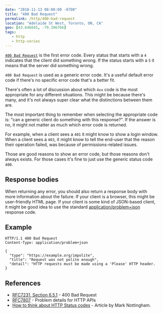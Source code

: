 ```yaml
---
date: "2018-11-13 08:00:00 -0700"
title: "400 Bad Request"
permalink: /http/400-bad-request
location: "Adelaide St West, Toronto, ON, CA"
geo: [43.646645, -79.396766]
tags:
   - http
   - http-series
---
```


[`400 Bad Request`][1] is the first error code. Every status that starts with a
`4` indicates that the client did something wrong. If the status starts with a
`5` it means that the server did something wrong.

`400 Bad Request` is used as a generic error code. It's a useful default error
code if there's no specific error code that's a better fit.

There's often a lot of discussion about which `4xx` code is the most appropriate
for any different situations. This might be because there's many, and it's not
always super clear what the distinctions between them are.

The most important thing to remember when selecting the appropriate
code is: "can a generic client do something with this response?". If the answer
is no, it might not matter as much which error code is returned.

For example, when a client sees a `401` it might know to show a login window.
When a client sees a `403`, it might know to tell the end-user that the reason
their operation failed, was because of permissions-related issues.

Those are good reasons to show an error code, but those reasons don't always
exists. For those cases it's fine to just use the generic status code `400`.


Response bodies
---------------

When returning any error, you should also return a response body with more
information about the failure. If your client is a browser, this might be
user-friendly HTML page. If your client is some kind of JSON-based client, it
might be good idea to use the standard [application/problem+json][2] response
code.


Example
------

```http
HTTP/1.1 400 Bad Request
Content-Type: application/problem+json

{
  "type": "https://example.org/impolite",
  "title": "Request was not polite enough",
  "detail": "HTTP requests must be made using a 'Please' HTTP header.
}
```

References
----------

* [RFC7231, Section 6.5.1][1] - 400 Bad Request
* [RFC7807][2] - Problem details for HTTP APIs
* [How to think about HTTP Status codes][3] - Article by Mark Nottingham.

[1]: https://tools.ietf.org/html/rfc7231#section-6.5.1 "400 Bad Request"
[2]: https://tools.ietf.org/html/rfc7807 "Problem Details for HTTP APIs"
[3]: https://www.mnot.net/blog/2017/05/11/status_codes
